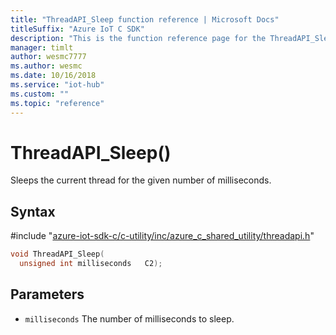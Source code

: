 ```yaml
---                             
title: "ThreadAPI_Sleep function reference | Microsoft Docs" 
titleSuffix: "Azure IoT C SDK"            
description: "This is the function reference page for the ThreadAPI_Sleep() function in the Azure IoT C SDK. This SDK is used with Azure IoT Hub and Azure IoT Hub Device Provisioning Service"            
manager: timlt                 
author: wesmc7777              
ms.author: wesmc               
ms.date: 10/16/2018                    
ms.service: "iot-hub"             
ms.custom: ""                
ms.topic: "reference"        
---                            
```


# ThreadAPI_Sleep()

Sleeps the current thread for the given number of milliseconds.

## Syntax

\#include "[azure-iot-sdk-c/c-utility/inc/azure_c_shared_utility/threadapi.h](../threadapi-h.md)"  
```C
void ThreadAPI_Sleep(
  unsigned int milliseconds   C2);
```

## Parameters
* `milliseconds` The number of milliseconds to sleep.

